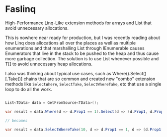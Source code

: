 # Faslinq

High-Performance Linq-Like extension methods for arrays and List<T> that avoid unnecessary allocations.

This is nowhere near ready for production, but I was recently reading about how Linq does allocations all over the places as well as multiple enumerations and that marshalling List<T> through IEnumerable<T> causes Enumerators that live in the stack to be pushed to the heap and thus cause more garbage collection.  The solution is to use List<T> whenever possible and T[] to avoid unnecessary heap allocations. 

I also was thinking about typical use cases, such as Where().Select()[.Take()] chains that are so common and created new "combo" extension methods like `SelectWhere`, `SelectTake`, `SelectWhereTake`, etc that use a single loop to do all the work.

```csharp

List<TData> data = GetFromSource<TData>();

var result = data.Where(d => d.Prop1 == 1).Select(d => (d.Prop1, d.Prop2)).Take(10).ToList();

// becomes

var result = data.SelectWhereTake(10, d => d.Prop1 == 1, d => (d.Prop1, d.Prop2));
```
